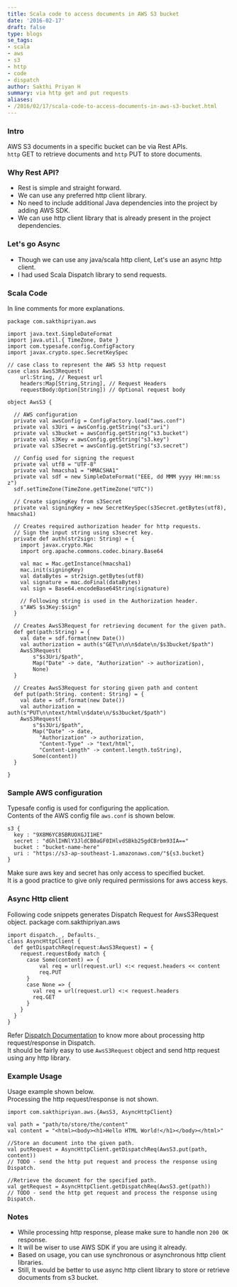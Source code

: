 ```yaml
---
title: Scala code to access documents in AWS S3 bucket
date: '2016-02-17'
draft: false
type: blogs
se_tags:
- scala
- aws
- s3
- http
- code
- dispatch
author: Sakthi Priyan H
summary: via http get and put requests
aliases:
- /2016/02/17/scala-code-to-access-documents-in-aws-s3-bucket.html
---
```


### Intro
AWS S3 documents in a specific bucket can be via Rest APIs.  
`http` GET to retrieve documents and `http` PUT to store documents.

### Why Rest API?
* Rest is simple and straight forward.
* We can use any preferred http client library.
* No need to include additional Java dependencies into the project by adding AWS SDK.
* We can use http client library that is already present in the project dependencies.

### Let's go Async
* Though we can use any java/scala http client, Let's use an async http client.
* I had used Scala Dispatch library to send requests.

### Scala Code

In line comments for more explanations.

    package com.sakthipriyan.aws

    import java.text.SimpleDateFormat
    import java.util.{ TimeZone, Date }
    import com.typesafe.config.ConfigFactory
    import javax.crypto.spec.SecretKeySpec

    // case class to represent the AWS S3 http request
    case class AwsS3Request(
        url:String, // Request url
        headers:Map[String,String], // Request Headers
        requestBody:Option[String]) // Optional request body

    object AwsS3 {

      // AWS configuration
      private val awsConfig = ConfigFactory.load("aws.conf")
      private val s3Uri = awsConfig.getString("s3.uri")
      private val s3bucket = awsConfig.getString("s3.bucket")
      private val s3Key = awsConfig.getString("s3.key")
      private val s3Secret = awsConfig.getString("s3.secret")

      // Config used for signing the request
      private val utf8 = "UTF-8"
      private val hmacsha1 = "HMACSHA1"
      private val sdf = new SimpleDateFormat("EEE, dd MMM yyyy HH:mm:ss z")
      sdf.setTimeZone(TimeZone.getTimeZone("UTC"))

      // Create signingKey from s3Secret
      private val signingKey = new SecretKeySpec(s3Secret.getBytes(utf8), hmacsha1)

      // Creates required authorization header for http requests.
      // Sign the input string using s3secret key.
      private def auth(str2sign: String) = {
        import javax.crypto.Mac
        import org.apache.commons.codec.binary.Base64

        val mac = Mac.getInstance(hmacsha1)
        mac.init(signingKey)
        val dataBytes = str2sign.getBytes(utf8)
        val signature = mac.doFinal(dataBytes)
        val sign = Base64.encodeBase64String(signature)

        // Following string is used in the Authorization header.
        s"AWS $s3Key:$sign"
      }

      // Creates AwsS3Request for retrieving document for the given path.
      def get(path:String) = {
        val date = sdf.format(new Date())
        val authorization = auth(s"GET\n\n\n$date\n/$s3bucket/$path")
        AwsS3Request(
            s"$s3Uri/$path",
            Map("Date" -> date, "Authorization" -> authorization),
            None)
      }

      // Creates AwsS3Request for storing given path and content
      def put(path:String. content: String) = {
        val date = sdf.format(new Date())
        val authorization = auth(s"PUT\n\ntext/html\n$date\n/$s3bucket/$path")
        AwsS3Request(
            s"$s3Uri/$path",
            Map("Date" -> date,
              "Authorization" -> authorization,
              "Content-Type" -> "text/html",
              "Content-Length" -> content.length.toString),
            Some(content))
      }

    }


### Sample AWS configuration
Typesafe config is used for configuring the application.  
Contents of the AWS config file `aws.conf` is shown below.  

    s3 {
      key : "9X8M6YC85BRUOXGJI1HE"
      secret : "dGhlIHNlY3JldCB0aGF0IHlvdSBkb25gdCBrbm93IA=="
      bucket : "bucket-name-here"
      uri : "https://s3-ap-southeast-1.amazonaws.com/"${s3.bucket}
    }

Make sure aws key and secret has only access to specified bucket.  
It is a good practice to give only required permissions for aws access keys.

### Async Http client

Following code snippets generates Dispatch Request for AwsS3Request object.
    package com.sakthipriyan.aws

    import dispatch._, Defaults._
    class AsyncHttpClient {
      def getDispatchReq(request:AwsS3Request) = {
        request.requestBody match {
          case Some(content) => {
              val req = url(request.url) <:< request.headers << content
              req.PUT
          }
          case None => {
            val req = url(request.url) <:< request.headers
            req.GET
          }
        }
      }
    }

Refer [Dispatch Documentation](http://dispatch.databinder.net/Dispatch.html) to know more
about processing http request/response in Dispatch.  
It should be fairly easy to use `AwsS3Request` object and send http request using any http library.

### Example Usage

Usage example shown below.  
Processing the http request/response is not shown.

    import com.sakthipriyan.aws.{AwsS3, AsyncHttpClient}

    val path = "path/to/store/the/content"
    val content = "<html><body><h1>Hello HTML World!</h1></body></html>"

    //Store an document into the given path.
    val putRequest = AsyncHttpClient.getDispatchReq(AwsS3.put(path, content))
    // TODO - send the http put request and process the response using Dispatch.

    //Retrieve the document for the specified path.
    val getRequest = AsyncHttpClient.getDispatchReq(AwsS3.get(path))
    // TODO - send the http get request and process the response using Dispatch.

### Notes
* While processing http response, please make sure to handle non `200 OK` response.
* It will be wiser to use AWS SDK if you are using it already.
* Based on usage, you can use synchronous or asynchronous http client libraries.
* Still, It would be better to use async http client library to store or retrieve documents from s3 bucket.